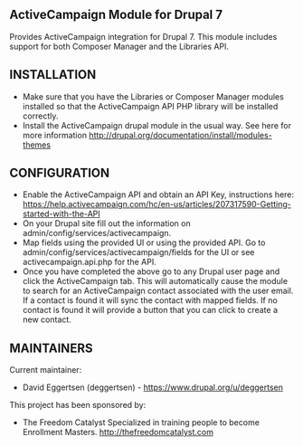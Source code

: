 ActiveCampaign Module for Drupal 7
----------------------------------

Provides ActiveCampaign integration for Drupal 7. This module
includes support for both Composer Manager and the Libraries
API.

INSTALLATION
------------

 * Make sure that you have the Libraries or Composer Manager modules installed so that the ActiveCampaign API PHP library will be installed correctly.
 * Install the ActiveCampaign drupal module in the usual way. See here for more information
   http://drupal.org/documentation/install/modules-themes

CONFIGURATION
-------------

 * Enable the ActiveCampaign API and obtain an API Key, instructions here:
   https://help.activecampaign.com/hc/en-us/articles/207317590-Getting-started-with-the-API
 * On your Drupal site fill out the information on admin/config/services/activecampaign.
 * Map fields using the provided UI or using the provided API. Go to admin/config/services/activecampaign/fields for the UI or see activecampaign.api.php for the API.
 * Once you have completed the above go to any Drupal user page and click the ActiveCampaign tab. This will automatically cause the module to search for an ActiveCampaign contact associated with the user email. If a contact is found it will sync the contact with mapped fields. If no contact is found it will provide a button that you can click to create a new contact.

 MAINTAINERS
-----------

Current maintainer:
 * David Eggertsen (deggertsen) - https://www.drupal.org/u/deggertsen

This project has been sponsored by:
 * The Freedom Catalyst
   Specialized in training people to become Enrollment Masters. http://thefreedomcatalyst.com